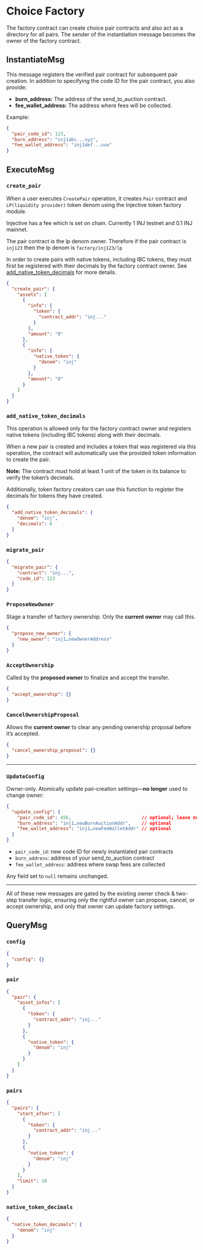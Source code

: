 
# Choice Factory

The factory contract can create choice pair contracts and also act as a directory for all pairs. The sender of the instantiation message becomes the owner of the factory contract.

## InstantiateMsg

This message registers the verified pair contract for subsequent pair creation. In addition to specifying the code ID for the pair contract, you also provide:
- **burn_address:** The address of the send_to_auction contract.
- **fee_wallet_address:** The address where fees will be collected.

Example:

```json
{
  "pair_code_id": 123,
  "burn_address": "inj1abc...xyz",
  "fee_wallet_address": "inj1def...uvw"
}
```

## ExecuteMsg

### `create_pair`
When a user executes `CreatePair` operation, it creates `Pair` contract and `LP(liquidity provider)` token denom using the Injective token factory module.

Injective has a fee which is set on chain. Currently 1 INJ testnet and 0.1 INJ mainnet.

The pair contract is the lp denom owner. Therefore if the pair contract is `inj123` then the lp denom is `factory/inj123/lp`

In order to create pairs with native tokens, including IBC tokens, they must first be registered with their decimals by the factory contract owner. See [add_native_token_decimals](#add_native_token_decimals) for more details.

```json
{
  "create_pair": {
    "assets": [
      {
        "info": {
          "token": {
            "contract_addr": "inj..."
          }
        },
        "amount": "0"
      },
      {
        "info": {
          "native_token": {
            "denom": "inj"
          }
        },
        "amount": "0"
      }
    ]
  }
}
```

### `add_native_token_decimals`

This operation is allowed only for the factory contract owner and registers native tokens (including IBC tokens) along with their decimals.

When a new pair is created and includes a token that was registered via this operation, the contract will automatically use the provided token information to create the pair.

**Note:** The contract must hold at least 1 unit of the token in its balance to verify the token’s decimals.

Additionally, token factory creators can use this function to register the decimals for tokens they have created.

```json
{
  "add_native_token_decimals": {
    "denom": "inj",
    "decimals": 6
  }
}
```

### `migrate_pair`

```json
{
  "migrate_pair": {
    "contract": "inj...",
    "code_id": 123
  }
}
```

### `ProposeNewOwner`

Stage a transfer of factory ownership. Only the **current owner** may call this.

```json
{
  "propose_new_owner": {
    "new_owner": "inj1…newOwnerAddress"
  }
}
```

### `AcceptOwnership`

Called by the **proposed owner** to finalize and accept the transfer.

```json
{
  "accept_ownership": {}
}
```

### `CancelOwnershipProposal`

Allows the **current owner** to clear any pending ownership proposal before it’s accepted.

```json
{
  "cancel_ownership_proposal": {}
}
```

---

### `UpdateConfig`

Owner-only. Atomically update pair‐creation settings—**no longer** used to change owner:

```json
{
  "update_config": {
    "pair_code_id": 456,                          // optional; leave null to keep old
    "burn_address": "inj1…newBurnAuctionAddr",    // optional
    "fee_wallet_address": "inj1…newFeeWalletAddr" // optional
  }
}
```

- `pair_code_id`: new code ID for newly instantiated pair contracts  
- `burn_address`: address of your send_to_auction contract  
- `fee_wallet_address`: address where swap fees are collected  

Any field set to `null` remains unchanged.  

---

All of these new messages are gated by the existing owner check & two-step transfer logic, ensuring only the rightful owner can propose, cancel, or accept ownership, and only that owner can update factory settings.

## QueryMsg

### `config`

```json
{
  "config": {}
}
```

### `pair`

```json
{
  "pair": {
    "asset_infos": [
      {
        "token": {
          "contract_addr": "inj..."
        }
      },
      {
        "native_token": {
          "denom": "inj"
        }
      }
    ]
  }
}
```

### `pairs`

```json
{
  "pairs": {
    "start_after": [
      {
        "token": {
          "contract_addr": "inj..."
        }
      },
      {
        "native_token": {
          "denom": "inj"
        }
      }
    ],
    "limit": 10
  }
}
```

### `native_token_decimals`
```json
{
  "native_token_decimals": {
    "denom": "inj"
  }
}
```
